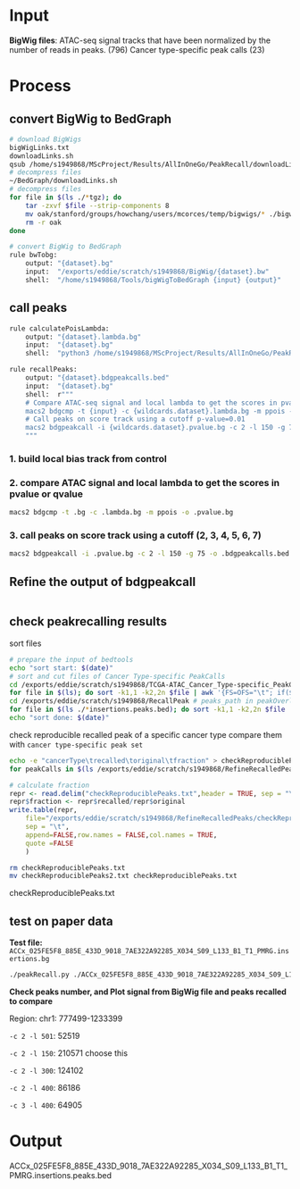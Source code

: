 # Input
**BigWig files**: ATAC-seq signal tracks that have been normalized by the number of reads in peaks. (796)
Cancer type-specific peak calls (23)
# Process
## convert BigWig to BedGraph
```bash
# download BigWigs
bigWigLinks.txt
downloadLinks.sh
qsub /home/s1949868/MScProject/Results/AllInOneGo/PeakRecall/downloadLinks.sh
# decompress files
~/BedGraph/downloadLinks.sh
# decompress files
for file in $(ls ./*tgz); do
	tar -zxvf $file --strip-components 8
	mv oak/stanford/groups/howchang/users/mcorces/temp/bigwigs/* ./bigwigs
	rm -r oak
done
```
```bash
# convert BigWig to BedGraph
rule bwTobg:
    output: "{dataset}.bg"
    input:  "/exports/eddie/scratch/s1949868/BigWig/{dataset}.bw"
    shell:  "/home/s1949868/Tools/bigWigToBedGraph {input} {output}"
```
## call peaks
```bash
rule calculatePoisLambda:
    output: "{dataset}.lambda.bg"
    input:  "{dataset}.bg"
    shell:  "python3 /home/s1949868/MScProject/Results/AllInOneGo/PeakRecall/calculatePoisLambda.py {input}"

rule recallPeaks:
    output: "{dataset}.bdgpeakcalls.bed"
    input:  "{dataset}.bg"
    shell:  r"""
    # Compare ATAC-seq signal and local lambda to get the scores in pvalue
    macs2 bdgcmp -t {input} -c {wildcards.dataset}.lambda.bg -m ppois -o {wildcards.dataset}.pvalue.bg
    # Call peaks on score track using a cutoff p-value=0.01
    macs2 bdgpeakcall -i {wildcards.dataset}.pvalue.bg -c 2 -l 150 -g 75 -o {output}
    """
```
### 1. build local bias track from control
### 2. compare ATAC signal and local lambda to get the scores in pvalue or qvalue
```bash
macs2 bdgcmp -t .bg -c .lambda.bg -m ppois -o .pvalue.bg
```
### 3. call peaks on score track using a cutoff (2, 3, 4, 5, 6, 7)
```bash
macs2 bdgpeakcall -i .pvalue.bg -c 2 -l 150 -g 75 -o .bdgpeakcalls.bed
```
## Refine the output of bdgpeakcall
```bash

```
## check peakrecalling results
sort files
```bash
# prepare the input of bedtools
echo "sort start: $(date)"
# sort and cut files of Cancer Type-specific PeakCalls
cd /exports/eddie/scratch/s1949868/TCGA-ATAC_Cancer_Type-specific_PeakCalls # Cancer_Type_PeakCalls_path in peakOverlap.py
for file in $(ls); do sort -k1,1 -k2,2n $file | awk '{FS=OFS="\t"; if($1~/^chr/){print $1,$2,$3,$4;}}' > /exports/eddie/scratch/s1949868/RefineRecalledPeaks/${file}.sorted; done
cd /exports/eddie/scratch/s1949868/RecallPeak # peaks_path in peakOverlap.py
for file in $(ls ./*insertions.peaks.bed); do sort -k1,1 -k2,2n $file | awk '{FS=OFS="\t"; if($1~/^chr/){print $1,$2,$3}}' > /exports/eddie/scratch/s1949868/RefineRecalledPeaks/${file}.sorted; done
echo "sort done: $(date)"
```
check reproducible recalled peak of a specific cancer type
compare them with `cancer type-specific peak set`
```bash
echo -e "cancerType\trecalled\toriginal\tfraction" > checkReproduciblePeaks.txt
for peakCalls in $(ls /exports/eddie/scratch/s1949868/RefineRecalledPeaks/*.txt.sorted); do echo $peakCalls; cancerType=`echo ${peakCalls#*/RefineRecalledPeaks/}`; cancerType=`echo ${cancerType%_peakCalls*}`; for file in $(ls /exports/eddie/scratch/s1949868/RefineRecalledPeaks/$cancerType*.peaks.bed.sorted); do bedtools intersect -a $peakCalls -b $file -f 0.5 -u >> ${cancerType}_PeakRecall.total.txt; done; a=`cut -f 4 ${cancerType}_PeakRecall.total.txt | sort | uniq -c | awk '{if($1>1){print $0}}' | wc -l | awk '{print $1}'`; b=`wc -l $peakCalls | awk '{print $1}'`; echo -e "$cancerType\t$a\t$b" >> checkReproduciblePeaks.txt; done
```
```r
# calculate fraction
repr <- read.delim("checkReproduciblePeaks.txt",header = TRUE, sep = "\t")
repr$fraction <- repr$recalled/repr$original
write.table(repr,
	file="/exports/eddie/scratch/s1949868/RefineRecalledPeaks/checkReproduciblePeaks2.txt",
	sep = "\t",
	append=FALSE,row.names = FALSE,col.names = TRUE,
	quote =FALSE
	)
```
```bash
rm checkReproduciblePeaks.txt
mv checkReproduciblePeaks2.txt checkReproduciblePeaks.txt
```
checkReproduciblePeaks.txt


## test on paper data
**Test file:** `ACCx_025FE5F8_885E_433D_9018_7AE322A92285_X034_S09_L133_B1_T1_PMRG.insertions.bg`
```bash
./peakRecall.py ./ACCx_025FE5F8_885E_433D_9018_7AE322A92285_X034_S09_L133_B1_T1_PMRG.insertions.bg
```
**Check peaks number, and Plot signal from BigWig file and peaks recalled to compare**

Region: chr1: 777499-1233399

`-c 2 -l 501`: 52519 

`-c 2 -l 150`: 210571 choose this 

`-c 2 -l 300`: 124102

`-c 2 -l 400`: 86186

`-c 3 -l 400`: 64905 
# Output
ACCx_025FE5F8_885E_433D_9018_7AE322A92285_X034_S09_L133_B1_T1_PMRG.insertions.peaks.bed
<!--stackedit_data:
eyJoaXN0b3J5IjpbLTEyNDc0MzUwOSwtMTIxMTg2NDE4LDE4OD
ExOTA1ODQsLTU3NjQ4NjAwMCwxMTM3NzMzMTcyLDIxODI0NDYx
MiwyMTIyNDkxMDE1LC0xOTIyMzg3OTMsLTE5ODM4Njk4OTgsMj
g4ODYxNDMsNjM3MjYxNDY3LDcwMDMzNjUzMyw1NTA5MTQ3NjMs
MTk2Nzc4ODk0MiwtNDc0Nzg3ODQ4LDE2ODY2NDU2NDUsLTIwOT
c5Mjc5NzYsLTMwOTgyNDY0MSwtOTU0ODg2ODM2LDIwNTI5NTkz
NDddfQ==
-->